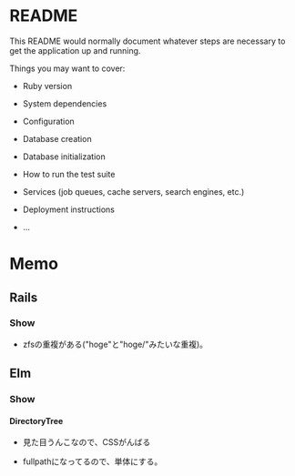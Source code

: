 # README

This README would normally document whatever steps are necessary to get the
application up and running.

Things you may want to cover:

* Ruby version

* System dependencies

* Configuration

* Database creation

* Database initialization

* How to run the test suite

* Services (job queues, cache servers, search engines, etc.)

* Deployment instructions

* ...

# Memo

## Rails

### Show

* zfsの重複がある("hoge"と"hoge/"みたいな重複)。

## Elm

### Show

#### DirectoryTree

* 見た目うんこなので、CSSがんばる

* fullpathになってるので、単体にする。
